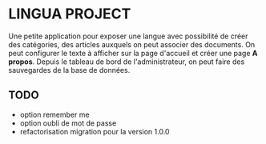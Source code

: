 # LINGUA PROJECT

Une petite application pour exposer une langue avec possibilité de créer des catégories, des articles auxquels on peut associer
des documents. On peut configurer le texte à afficher sur la page d'accueil et créer une page **A propos**. Depuis le tableau de
bord de l'administrateur, on peut faire des sauvegardes de la base de données.

## TODO

* option remember me
* option oubli de mot de passe
* refactorisation migration pour la version 1.0.0
